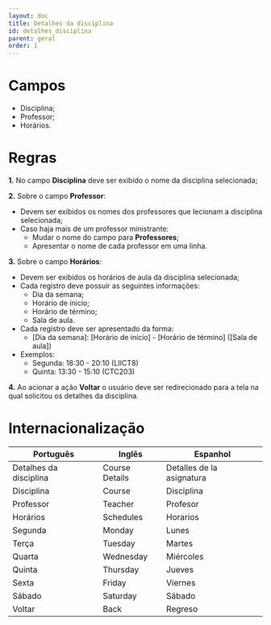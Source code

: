 ```yaml
---
layout: doc
title: Detalhes da disciplina
id: detalhes_disciplina
parent: geral
order: 1
---
```


# Campos

- Disciplina;
- Professor;
- Horários.

# Regras

**1.** No campo **Disciplina** deve ser exibido o nome da disciplina selecionada;

**2.** Sobre o campo **Professor**:

- Devem ser exibidos os nomes dos professores que lecionam a disciplina selecionada;
- Caso haja mais de um professor ministrante:
	- Mudar o nome do campo para **Professores**;
	- Apresentar o nome de cada professor em uma linha.

**3.** Sobre o campo **Horários**:

- Devem ser exibidos os horários de aula da disciplina selecionada;
- Cada registro deve possuir as seguintes informações:
	- Dia da semana;
	- Horário de ínicio;
	- Horário de término;
	- Sala de aula.
- Cada registro deve ser apresentado da forma:
	- [Dia da semana]: [Horário de início] - [Horário de término] ([Sala de aula])
- Exemplos:
	- Segunda: 18:30 - 20:10 (LIICT8)
	- Quinta: 13:30 - 15:10 (CTC203)

**4.** Ao acionar a ação **Voltar** o usuário deve ser redirecionado para a tela na qual solicitou os detalhes da disciplina.

# Internacionalização

| Português 			 | Inglês         | Espanhol	 		      	|
| ---------------------- | -------------- | --------------------------- |
| Detalhes da disciplina | Course Details | Detalles de la asignatura 	|	 
| Disciplina             | Course 	  	  | Disciplina 		      		|
| Professor              | Teacher	  	  | Profesor 		      		|
| Horários               | Schedules	  | Horarios 		      		|
| Segunda                | Monday         | Lunes		      			|
| Terça			 		 | Tuesday	      | Martes		      			|
| Quarta		 		 | Wednesday	  | Miércoles		    	  	|
| Quinta		 		 | Thursday	      | Jueves						|
| Sexta			 		 | Friday	  	  | Viernes						|
| Sábado		 		 | Saturday	  	  | Sábado						|
| Voltar 		 		 | Back           | Regreso						|